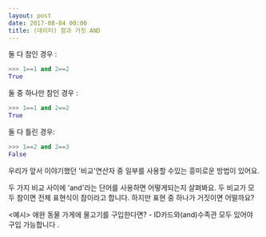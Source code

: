 ```yaml
---
layout: post
date: 2017-08-04 00:00
title: (데이터) 참과 거짓 AND
---
```


<div id="ppt" markdown="1">

둘 다 참인 경우 : 

```python
>>> 1==1 and 2==2
True
```

둘 중 하나만 참인 경우 : 

```python
>>> 1==1 and 2==2
True
```

둘 다 틀린 경우:

```python
>>> 1==2 and 2==3
False
```
</div>

<div id="desc" markdown="1">

우리가 앞서 이야기했던 '비교'연산자 중 일부를 사용할 수있는 흥미로운 방법이 있어요.

두 가지 비교 사이에 'and'라는 단어를 사용하면 어떻게되는지 살펴봐요. 두 비교가 모두 참이면 전체 표현식이 참이라고 합니다. 하지만 표현 중 하나가 거짓이면 어떨까요?

<예시> 애완 동물 가게에 물고기를 구입한다면? - ID카드와(and)수족관 모두 있어야 구입 가능합니다 .

</div>
